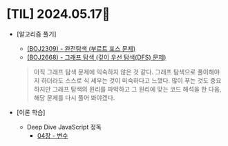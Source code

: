 # [TIL] 2024.05.17🐾

* [알고리즘 풀기]
    * [(BOJ2309) - 완전탐색 (부르트 포스 문제)](https://github.com/SOOYEONIU/CodingTest/blob/main/Code/8week/final_exam/boj2309.js)
    * [(BOJ2668) - 그래프 탐색 (깊이 우선 탐색(DFS) 문제)](https://github.com/SOOYEONIU/CodingTest/blob/main/Code/8week/final_exam/boj2668_2.js)
    > 아직 그래프 탐색 문제에 익숙하지 않은 것 같다. 그래프 탐색으로 풀이해야지 하더라도 스스로 식 세우는 것이 미숙하다고 느꼈다. 많이 푸는 것도 중요하지만 그래프 탐색의 원리를 파악하고 그 원리에 맞는 코드 해석을 한 다음, 해당 문제를 다시 풀어 봐야겠다.

* [이론 학습]
    * Deep Dive JavaScript 정독
        * [04장 - 변수](https://github.com/SOOYEONIU/TIL/blob/main/JavaScript/DeepDive/04.%EB%B3%80%EC%88%98.md)
 